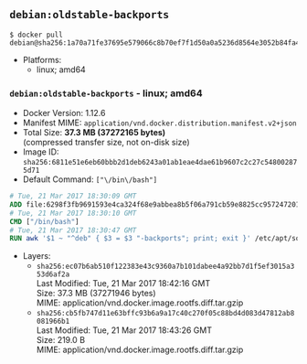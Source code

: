 ## `debian:oldstable-backports`

```console
$ docker pull debian@sha256:1a70a71fe37695e579066c8b70ef7f1d50a0a5236d8564e3052b84fa4310c3da
```

-	Platforms:
	-	linux; amd64

### `debian:oldstable-backports` - linux; amd64

-	Docker Version: 1.12.6
-	Manifest MIME: `application/vnd.docker.distribution.manifest.v2+json`
-	Total Size: **37.3 MB (37272165 bytes)**  
	(compressed transfer size, not on-disk size)
-	Image ID: `sha256:6811e51e6eb60bbb2d1deb6243a01ab1eae4dae61b9607c2c27c548002875d71`
-	Default Command: `["\/bin\/bash"]`

```dockerfile
# Tue, 21 Mar 2017 18:30:09 GMT
ADD file:6298f3fb9691593e4ca324f68e9abbea8b5f06a791cb59e8825cc957247201bf in / 
# Tue, 21 Mar 2017 18:30:10 GMT
CMD ["/bin/bash"]
# Tue, 21 Mar 2017 18:30:47 GMT
RUN awk '$1 ~ "^deb" { $3 = $3 "-backports"; print; exit }' /etc/apt/sources.list > /etc/apt/sources.list.d/backports.list
```

-	Layers:
	-	`sha256:ec07b6ab510f122383e43c9360a7b101dabee4a92bb7d1f5ef3015a353d6af2a`  
		Last Modified: Tue, 21 Mar 2017 18:42:16 GMT  
		Size: 37.3 MB (37271946 bytes)  
		MIME: application/vnd.docker.image.rootfs.diff.tar.gzip
	-	`sha256:cb5fb747d11e63bffc93b6a9a17c40c270f05c88bd4d083d47812ab8081966b1`  
		Last Modified: Tue, 21 Mar 2017 18:43:26 GMT  
		Size: 219.0 B  
		MIME: application/vnd.docker.image.rootfs.diff.tar.gzip
